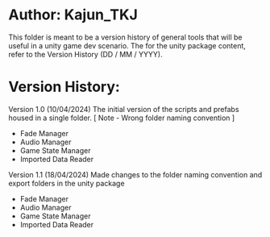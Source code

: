 # Author: Kajun_TKJ
This folder is meant to be a version history of general tools that will be useful in a unity game dev scenario. The for the unity package content, refer to the Version History (DD / MM / YYYY).

# Version History:
Version 1.0 (10/04/2024)
The initial version of the scripts and prefabs housed in a single folder. 
[ Note - Wrong folder naming convention ]
- Fade Manager
- Audio Manager
- Game State Manager
- Imported Data Reader

Version 1.1 (18/04/2024)
Made changes to the folder naming convention and export folders in the unity package
- Fade Manager
- Audio Manager
- Game State Manager
- Imported Data Reader